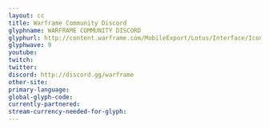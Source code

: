 ```yaml
---
layout: cc
title: Warframe Community Discord
glyphname: WARFRAME COMMUNITY DISCORD
glyphurl: http://content.warframe.com/MobileExport/Lotus/Interface/Icons/Player/ContentCreators/WarframeCommunityDiscord.png
glyphwave: 9
youtube: 
twitch: 
twitter: 
discord: http://discord.gg/warframe
other-site: 
primary-language: 
global-glyph-code: 
currently-partnered: 
stream-currency-needed-for-glyph: 
---
```


